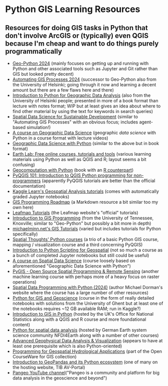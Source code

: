 # Python GIS Learning Resources
## Resources for doing GIS tasks in Python that don't involve ArcGIS or (typically) even QGIS because I'm cheap and want to do things purely programmatically

* [Geo-Python 2024](https://geo-python-site.readthedocs.io/en/latest/) (mainly focuses on getting up and running with Python and other associated tools such as Jupyter and Git rather than GIS but looked pretty decent)
* [Automating GIS Processes 2024](https://autogis-site.readthedocs.io) (successor to Geo-Python also from the University of Helsinki; going through it now and learning a decent amount but there are a few flaws here and there)
* [Introduction to Python for Geographic Data Analysis](https://pythongis.org) (also from the University of Helsinki people; presented in more of a book format than lecture with notes format; WIP but at least gives an idea about where to find other material by using the text for keywords in search queries)
* [Spatial Data Science for Sustainable Development](https://sustainability-gis.readthedocs.io/en/latest/index.html) (similar to "Automating GIS Processes" with an obvious focus; includes agent-based simulation!)
* [A course on Geographic Data Science](https://darribas.org/gds_course/content/home.html) (geographic *data science* with Python in a course format with lecture videos)
* [Geographic Data Science with Python](https://geographicdata.science/book/intro.html) (similar to the above but in book format)
* [Earth Lab: Free online courses, tutorials and tools](https://www.earthdatascience.org/) (various learning materials using Python as well as QGIS and R; layout seems a bit confusing)
* [Geocomputation with Python](https://py.geocompx.org/) (book with an [R counterpart](https://r.geocompx.org/))
* [PyQGIS 101: Introduction to QGIS Python programming for non-programmers](https://anitagraser.com/pyqgis-101-introduction-to-qgis-python-programming-for-non-programmers/) (apparently PyQGIS tutorials are better than the official documentation)
* [Kaggle Learn's Geospatial Analysis tutorials](https://www.kaggle.com/learn/geospatial-analysis) (comes with automatically graded Jupyter notebooks)
* [GIS Programming Roadmap](https://github.com/petedannemann/gis-programming-roadmap/blob/master/README.md) (a Markdown resource a bit similar too my own here)
* [Leafmap Tutorials](https://leafmap.org/tutorials/) (the Leafmap website's "official" tutorials)
* [Introduction to GIS Programming](https://geog-312.gishub.org/) (from the University of Tennessee, Knoxville; similar to "Geo-Python" but possibly a bit more in depth)
* [michaelminn.net's GIS Tutorials](https://michaelminn.net/tutorials/) (varied but includes tutorials for Python specifically)
* [Spatial Thoughts' Python courses](https://spatialthoughts.com/courses/) (a trio of a basic Python GIS course, mapping / visualization course and a third concerning PyQGIS)
* [Introduction to Python Scripting for Geospatial](https://pratt-savi-810.github.io/) (not so much a course as a bunch of completed Jupyter notebooks but still could be useful)
* [A course on Spatial Data Science](https://martinfleischmann.net/sds/) (course loosely based on aforementioned "Geographic Data Science with Python")
* [PyGIS - Open Source Spatial Programming & Remote Sensing](https://pygis.io/docs/a_intro.html) (another machine learning course with perhaps more of a heavy focus on raster operations)
* [Spatial Data Programming with Python (2024)](https://geobgu.xyz/py/) (author Michael Dorman's website where the course has a large number of other resources)
* [Python for GIS and Geoscience](https://jorisvandenbossche.github.io/DS-python-geospatial/) (course in the form of really detailed notebooks with solutions from the University of Ghent but at least one of the notebooks requires ~12 GB available RAM; run in Kaggle?)
* [Introduction to GIS in Python](https://onsgeo.github.io/geospatial-training/docs/intro_to_gis_in_python) (hosted by the UK's Office for National Statistics along with a QGIS and R course and more foundational content)
* [Python for spatial data analysis](https://edutrain.nfdi4earth.de/courses/course-v1:NFDI4Earth+20230828PFSDA+Self-Paced/about) (hosted by German Earth system science community NFDI4Earth along with a number of other courses)
* [Advanced Geophysical Data Analysis & Visualization](https://www.atmos.albany.edu/facstaff/ktyle/atm533/landing-page.html) (appears to have at least one prerequisite which is also Python-oriented)
* [Programming for Geospatial Hydrological Applications](https://courses.gisopencourseware.org/course/view.php?id=2) (part of the Open CourseWare for GIS collection)
* [Introduction to GeoPandas and its Python ecosystem](https://av.tib.eu/media/59414) (one of many on the hosting website, TIB AV-Portal)
* [Pangeo YouTube channel](https://www.youtube.com/@pangeo2060)("Pangeo is a community and platform for big data analysis in the geoscience and beyond")

<!-- Look at DataCamp, Udemy offerings etc. -->
<!-- Educative -->
<!-- Class Central -->
<!-- Locate Press -->
<!-- Skills Caravan -->
<!-- A lot of stuff to comb through here: https://crib.utwente.nl/manual/training-resources/README.html -->
